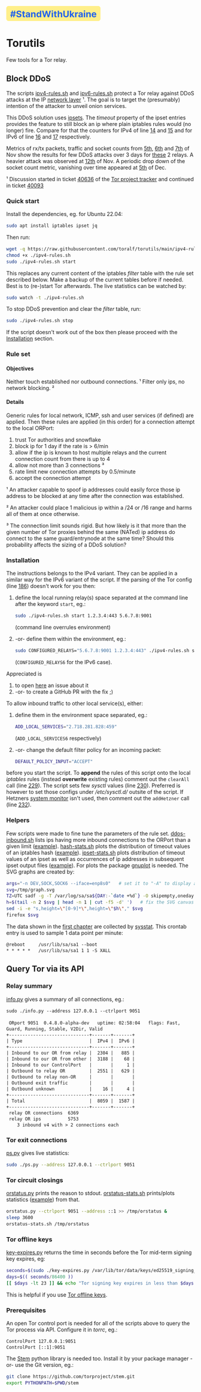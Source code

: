 [![StandWithUkraine](https://raw.githubusercontent.com/vshymanskyy/StandWithUkraine/main/badges/StandWithUkraine.svg)](https://github.com/vshymanskyy/StandWithUkraine/blob/main/docs/README.md)

# Torutils

Few tools for a Tor relay.

## Block DDoS

The scripts [ipv4-rules.sh](./ipv4-rules.sh) and [ipv6-rules.sh](./ipv6-rules.sh) protect a Tor relay
against DDoS attacks at the IP [network layer](https://upload.wikimedia.org/wikipedia/commons/3/37/Netfilter-packet-flow.svg) ¹.
The goal is to target the (presumably) intention of the attacker to unveil onion services.

This DDoS solution uses [ipsets](https://ipset.netfilter.org).
The _timeout_ property of the ipset entries provides the feature to still block an ip
where plain iptables rules would (no longer) fire.
Compare for that the counters for IPv4 of line [14](./doc/iptables-L.txt#L14) and [15](./doc/iptables-L.txt#L15)
and for IPv6 of line [16](./doc/ip6tables-L.txt#L16) and [17](./doc/ip6tables-L.txt#L17) respectively.

Metrics of rx/tx packets, traffic and socket counts from [5th](./doc/network-metric-Nov-5th.svg),
[6th](./doc/network-metric-Nov-6th.svg) and [7th](./doc/network-metric-Nov-7th.svg) of Nov
show the results for few DDoS attacks over 3 days
for [these](https://nusenu.github.io/OrNetStats/zwiebeltoralf.de.html) 2 relays.
A heavier attack was observed at [12th](./doc/network-metric-Nov-12th.svg) of Nov.
A periodic drop down of the socket count metric, vanishing over time appeared at
[5th](./doc/network-metric-Dec-05th.svg) of Dec.

¹ Discussion started in ticket [40636](https://gitlab.torproject.org/tpo/core/tor/-/issues/40636)
of the [Tor project tracker](https://www.torproject.org/) and
continued in ticket [40093](https://gitlab.torproject.org/tpo/community/support/-/issues/40093)

### Quick start

Install the dependencies, eg. for Ubuntu 22.04:

```bash
sudo apt install iptables ipset jq
```

Then run:

```bash
wget -q https://raw.githubusercontent.com/toralf/torutils/main/ipv4-rules.sh -O ipv4-rules.sh
chmod +x ./ipv4-rules.sh
sudo ./ipv4-rules.sh start
```

This replaces any current content of the iptables _filter_ table with the rule set described below.
Make a backup of the current tables before if needed.
Best is to (re-)start Tor afterwards.
The live statistics can be watched by:

```bash
sudo watch -t ./ipv4-rules.sh
```

To stop DDoS prevention and clear the _filter_ table, run:

```bash
sudo ./ipv4-rules.sh stop
```

If the script doesn't work out of the box then please proceed with the [Installation](#installation) section.

### Rule set

#### Objectives

Neither touch established nor outbound connections. ¹
Filter only ips, no network blocking. ²

#### Details

Generic rules for local network, ICMP, ssh and user services (if defined) are applied.
Then these rules are applied (in this order) for a connection attempt to the local ORPort:

1. trust Tor authorities and snowflake
1. block ip for 1 day if the rate is > 6/min
1. allow if the ip is known to host multiple relays and the current connection count from there is up to 4
1. allow not more than 3 connections ³
1. rate limit new connection attempts by 0.5/minute
1. accept the connection attempt

¹ An attacker capable to spoof ip addresses could easily force those ip address to be blocked at any time after the connection was established.

² An attacker could place 1 malicious ip within a /24 or /16 range and harms all of them at once otherwise.

³ The connection limit sounds rigid.
But how likely is it that more than the given number of Tor proxies behind the same (NATed) ip address do connect to the same guard/entrynode at the same time?
Should this probability affects the sizing of a DDoS solution?

### Installation

The instructions belongs to the IPv4 variant.
They can be applied in a similar way for the IPv6 variant of the script.
If the parsing of the Tor config (line [186](ipv4-rules.sh#L186)) doesn't work for you then:

1. define the local running relay(s) space separated at the command line after the keyword `start`, eg.:

    ```bash
    sudo ./ipv4-rules.sh start 1.2.3.4:443 5.6.7.8:9001
    ```

    (command line overrules environment)

1. -or- define them within the environment, eg.:

    ```bash
    sudo CONFIGURED_RELAYS="5.6.7.8:9001 1.2.3.4:443" ./ipv4-rules.sh start
    ```

    (`CONFIGURED_RELAYS6` for the IPv6 case).

Appreciated is

1. to open [here](https://github.com/toralf/torutils/issues) an issue about it
1. -or- to create a GitHub PR with the fix ;)

To allow inbound traffic to other local service(s), either:

1. define them in the environment space separated, eg.:

    ```bash
    ADD_LOCAL_SERVICES="2.718.281.828:459"
    ```

    (`ADD_LOCAL_SERVICES6` respectively)
1. -or- change the default filter policy for an incoming packet:

    ```bash
    DEFAULT_POLICY_INPUT="ACCEPT"
    ```

before you start the script.
To **append** the rules of this script onto the local _iptables_ rules (instead **overwrite** existing rules)
comment out the `clearAll` call (line [229](ipv4-rules.sh#L229)).
The script sets few _sysctl_ values (line [230](ipv4-rules.sh#L230)).
Preferred is however to set those configs under _/etc/sysctl.d/_ outsite of the script.
If Hetzners [system monitor](https://docs.hetzner.com/robot/dedicated-server/security/system-monitor/) isn't used,
then comment out the `addHetzner` call (line [232](ipv4-rules.sh#L232)).

### Helpers

Few scripts were made to fine tune the parameters of the rule set.
[ddos-inbound.sh](./ddos-inbound.sh) lists ips having more inbound connections to the ORPort than a given
limit ([example](./doc/ddos-inbound.sh.txt)).
[hash-stats.sh](./hash-stats.sh) plots the distribution of timeout values of an iptables hash
([example](./doc/hash-stats.sh.txt)).
[ipset-stats.sh](./ipset-stats.sh) plots distribution of timeout values of an ipset as well as occurrences
of ip addresses in subsequent ipset output files ([example](./doc/ipset-stats.sh.txt)).
For plots the package [gnuplot](http://www.gnuplot.info/) is needed.
The SVG graphs are created by:

```bash
args="-n DEV,SOCK,SOCK6 --iface=enp8s0"   # set it to "-A" to display all collected metrics
svg=/tmp/graph.svg
TZ=UTC sadf -g -T /var/log/sa/sa${DAY:-`date +%d`} -O skipempty,oneday -- $args > $svg
h=$(tail -n 2 $svg | head -n 1 | cut -f5 -d' ')   # fix the SVG canvas size
sed -i -e "s,height=\"[0-9]*\",height=\"$h\"," $svg
firefox $svg
```

The data shown in the [first chapter](#block-ddos) are collected by [sysstat]((http://sebastien.godard.pagesperso-orange.fr/)).
This crontab entry is used to sample 1 data point per minute:

```crontab
@reboot     /usr/lib/sa/sa1 --boot
* * * * *   /usr/lib/sa/sa1 1 1 -S XALL
```

## Query Tor via its API

### Relay summary

[info.py](./info.py) gives a summary of all connections, eg.:

```console
sudo ./info.py --address 127.0.0.1 --ctrlport 9051

 ORport 9051  0.4.8.0-alpha-dev   uptime: 02:58:04   flags: Fast, Guard, Running, Stable, V2Dir, Valid
+------------------------------+-------+-------+
| Type                         |  IPv4 |  IPv6 |
+------------------------------+-------+-------+
| Inbound to our OR from relay |  2304 |   885 |
| Inbound to our OR from other |  3188 |    68 |
| Inbound to our ControlPort   |       |     1 |
| Outbound to relay OR         |  2551 |   629 |
| Outbound to relay non-OR     |       |       |
| Outbound exit traffic        |       |       |
| Outbound unknown             |    16 |     4 |
+------------------------------+-------+-------+
| Total                        |  8059 |  1587 |
+------------------------------+-------+-------+
 relay OR connections  6369
 relay OR ips          5753
    3 inbound v4 with > 2 connections each
```

### Tor exit connections

[ps.py](./ps.py) gives live statistics:

```bash
sudo ./ps.py --address 127.0.0.1 --ctrlport 9051
```

### Tor circuit closings

[orstatus.py](./orstatus.py) prints the reason to stdout.
[orstatus-stats.sh](./orstatus-stats.sh) prints/plots statistics ([example](./doc/orstatus-stats.sh.txt)) from that.

```bash
orstatus.py --ctrlport 9051 --address ::1 >> /tmp/orstatus &
sleep 3600
orstatus-stats.sh /tmp/orstatus
```

### Tor offline keys

[key-expires.py](./key-expires.py) returns the time in seconds before the Tor mid-term signing key expires, eg:

```bash
seconds=$(sudo ./key-expires.py /var/lib/tor/data/keys/ed25519_signing_cert)
days=$(( seconds/86400 ))
[[ $days -lt 23 ]] && echo "Tor signing key expires in less than $days day(s)"
```

This is helpful if you use [Tor offline keys](https://support.torproject.org/relay-operators/offline-ed25519/).

### Prerequisites

An open Tor control port is needed for all of the scripts above to query the Tor process via API.
Configure it in _torrc_, eg.:

```console
ControlPort 127.0.0.1:9051
ControlPort [::1]:9051
```

The [Stem](https://stem.torproject.org/index.html) python library is needed too.
Install it by your package manager -or- use the Git version, eg.:

```bash
git clone https://github.com/torproject/stem.git
export PYTHONPATH=$PWD/stem
```
